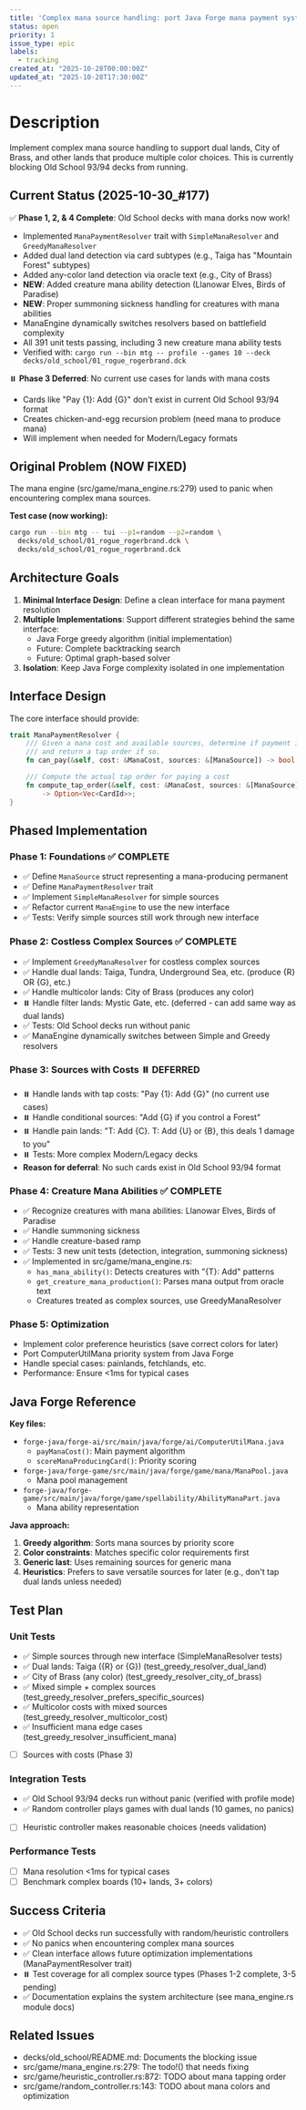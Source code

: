 ```yaml
---
title: 'Complex mana source handling: port Java Forge mana payment system'
status: open
priority: 1
issue_type: epic
labels:
  - tracking
created_at: "2025-10-28T00:00:00Z"
updated_at: "2025-10-28T17:30:00Z"
---
```


# Description

Implement complex mana source handling to support dual lands, City of Brass, and other lands that produce multiple color choices. This is currently blocking Old School 93/94 decks from running.

## Current Status (2025-10-30_#177)

✅ **Phase 1, 2, & 4 Complete**: Old School decks with mana dorks now work!
- Implemented `ManaPaymentResolver` trait with `SimpleManaResolver` and `GreedyManaResolver`
- Added dual land detection via card subtypes (e.g., Taiga has "Mountain Forest" subtypes)
- Added any-color land detection via oracle text (e.g., City of Brass)
- **NEW**: Added creature mana ability detection (Llanowar Elves, Birds of Paradise)
- **NEW**: Proper summoning sickness handling for creatures with mana abilities
- ManaEngine dynamically switches resolvers based on battlefield complexity
- All 391 unit tests passing, including 3 new creature mana ability tests
- Verified with: `cargo run --bin mtg -- profile --games 10 --deck decks/old_school/01_rogue_rogerbrand.dck`

⏸️ **Phase 3 Deferred**: No current use cases for lands with mana costs
- Cards like "Pay {1}: Add {G}" don't exist in current Old School 93/94 format
- Creates chicken-and-egg recursion problem (need mana to produce mana)
- Will implement when needed for Modern/Legacy formats

## Original Problem (NOW FIXED)

The mana engine (src/game/mana_engine.rs:279) used to panic when encountering complex mana sources.

**Test case (now working):**
```bash
cargo run --bin mtg -- tui --p1=random --p2=random \
  decks/old_school/01_rogue_rogerbrand.dck \
  decks/old_school/01_rogue_rogerbrand.dck
```

## Architecture Goals

1. **Minimal Interface Design**: Define a clean interface for mana payment resolution
2. **Multiple Implementations**: Support different strategies behind the same interface:
   - Java Forge greedy algorithm (initial implementation)
   - Future: Complete backtracking search
   - Future: Optimal graph-based solver
3. **Isolation**: Keep Java Forge complexity isolated in one implementation

## Interface Design

The core interface should provide:

```rust
trait ManaPaymentResolver {
    /// Given a mana cost and available sources, determine if payment is possible
    /// and return a tap order if so.
    fn can_pay(&self, cost: &ManaCost, sources: &[ManaSource]) -> bool;

    /// Compute the actual tap order for paying a cost
    fn compute_tap_order(&self, cost: &ManaCost, sources: &[ManaSource])
        -> Option<Vec<CardId>>;
}
```

## Phased Implementation

### Phase 1: Foundations ✅ COMPLETE
- ✅ Define `ManaSource` struct representing a mana-producing permanent
- ✅ Define `ManaPaymentResolver` trait
- ✅ Implement `SimpleManaResolver` for simple sources
- ✅ Refactor current `ManaEngine` to use the new interface
- ✅ Tests: Verify simple sources still work through new interface

### Phase 2: Costless Complex Sources ✅ COMPLETE
- ✅ Implement `GreedyManaResolver` for costless complex sources
- ✅ Handle dual lands: Taiga, Tundra, Underground Sea, etc. (produce {R} OR {G}, etc.)
- ✅ Handle multicolor lands: City of Brass (produces any color)
- ⏸️ Handle filter lands: Mystic Gate, etc. (deferred - can add same way as dual lands)
- ✅ Tests: Old School decks run without panic
- ✅ ManaEngine dynamically switches between Simple and Greedy resolvers

### Phase 3: Sources with Costs ⏸️ DEFERRED
- ⏸️ Handle lands with tap costs: "Pay {1}: Add {G}" (no current use cases)
- ⏸️ Handle conditional sources: "Add {G} if you control a Forest"
- ⏸️ Handle pain lands: "T: Add {C}. T: Add {U} or {B}, this deals 1 damage to you"
- ⏸️ Tests: More complex Modern/Legacy decks
- **Reason for deferral**: No such cards exist in Old School 93/94 format

### Phase 4: Creature Mana Abilities ✅ COMPLETE
- ✅ Recognize creatures with mana abilities: Llanowar Elves, Birds of Paradise
- ✅ Handle summoning sickness
- ✅ Handle creature-based ramp
- ✅ Tests: 3 new unit tests (detection, integration, summoning sickness)
- ✅ Implemented in src/game/mana_engine.rs:
  - `has_mana_ability()`: Detects creatures with "{T}: Add" patterns
  - `get_creature_mana_production()`: Parses mana output from oracle text
  - Creatures treated as complex sources, use GreedyManaResolver

### Phase 5: Optimization
- Implement color preference heuristics (save correct colors for later)
- Port ComputerUtilMana priority system from Java Forge
- Handle special cases: painlands, fetchlands, etc.
- Performance: Ensure <1ms for typical cases

## Java Forge Reference

**Key files:**
- `forge-java/forge-ai/src/main/java/forge/ai/ComputerUtilMana.java`
  - `payManaCost()`: Main payment algorithm
  - `scoreManaProducingCard()`: Priority scoring
- `forge-java/forge-game/src/main/java/forge/game/mana/ManaPool.java`
  - Mana pool management
- `forge-java/forge-game/src/main/java/forge/game/spellability/AbilityManaPart.java`
  - Mana ability representation

**Java approach:**
1. **Greedy algorithm**: Sorts mana sources by priority score
2. **Color constraints**: Matches specific color requirements first
3. **Generic last**: Uses remaining sources for generic mana
4. **Heuristics**: Prefers to save versatile sources for later (e.g., don't tap dual lands unless needed)

## Test Plan

### Unit Tests
- ✅ Simple sources through new interface (SimpleManaResolver tests)
- ✅ Dual lands: Taiga ({R} or {G}) (test_greedy_resolver_dual_land)
- ✅ City of Brass (any color) (test_greedy_resolver_city_of_brass)
- ✅ Mixed simple + complex sources (test_greedy_resolver_prefers_specific_sources)
- ✅ Multicolor costs with mixed sources (test_greedy_resolver_multicolor_cost)
- ✅ Insufficient mana edge cases (test_greedy_resolver_insufficient_mana)
- [ ] Sources with costs (Phase 3)

### Integration Tests
- ✅ Old School 93/94 decks run without panic (verified with profile mode)
- ✅ Random controller plays games with dual lands (10 games, no panics)
- [ ] Heuristic controller makes reasonable choices (needs validation)

### Performance Tests
- [ ] Mana resolution <1ms for typical cases
- [ ] Benchmark complex boards (10+ lands, 3+ colors)

## Success Criteria

- ✅ Old School decks run successfully with random/heuristic controllers
- ✅ No panics when encountering complex mana sources
- ✅ Clean interface allows future optimization implementations (ManaPaymentResolver trait)
- ⏸️ Test coverage for all complex source types (Phases 1-2 complete, 3-5 pending)
- ✅ Documentation explains the system architecture (see mana_engine.rs module docs)

## Related Issues

- decks/old_school/README.md: Documents the blocking issue
- src/game/mana_engine.rs:279: The todo!() that needs fixing
- src/game/heuristic_controller.rs:872: TODO about mana tapping order
- src/game/random_controller.rs:143: TODO about mana colors and optimization
